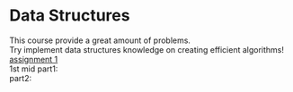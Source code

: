 # Data Structures  
This course provide a great amount of problems.  
Try implement data structures knowledge on creating efficient algorithms!  
[assignment 1](https://www.hackerrank.com/ds21-assignment-1)  
1st mid part1:  
part2:




